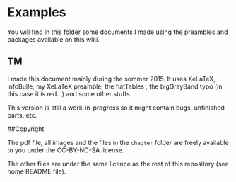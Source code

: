 # Examples
You will find in this folder some documents I made using the preambles and packages available on this wiki.

## TM
I made this document mainly during the sommer 2015. It uses XeLaTeX, infoBulle, my XeLaTeX preamble, the flatTables , the bigGrayBand typo (in this case it is red...) and some other stuffs.

This version is still a work-in-progress so it might contain bugs, unfinished parts, etc.

##Copyright

The pdf file, all images and the files in the `chapter` folder are freely available to you under the CC-BY-NC-SA license.

The other files are under the same licence as the rest of this repository (see home README file).